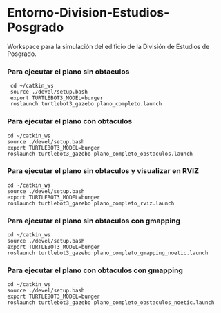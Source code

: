 # Entorno-Division-Estudios-Posgrado
Workspace para la simulación del edificio de la División de Estudios de Posgrado.



### Para ejecutar el plano sin obtaculos 


```shell
 cd ~/catkin_ws
 source ./devel/setup.bash
 export TURTLEBOT3_MODEL=burger
 roslaunch turtlebot3_gazebo plano_completo.launch 
```







### Para ejecutar el plano con obtaculos 
```shell
cd ~/catkin_ws
source ./devel/setup.bash
export TURTLEBOT3_MODEL=burger
roslaunch turtlebot3_gazebo plano_completo_obstaculos.launch 
```

### Para ejecutar el plano sin obtaculos y visualizar en RVIZ

```shell
cd ~/catkin_ws
source ./devel/setup.bash
export TURTLEBOT3_MODEL=burger
roslaunch turtlebot3_gazebo plano_completo_rviz.launch 
```
### Para ejecutar el plano sin obtaculos con gmapping

```shell
cd ~/catkin_ws
source ./devel/setup.bash
export TURTLEBOT3_MODEL=burger
roslaunch turtlebot3_gazebo plano_completo_gmapping_noetic.launch 
```

### Para ejecutar el plano con obtaculos con gmapping

```shell
cd ~/catkin_ws
source ./devel/setup.bash
export TURTLEBOT3_MODEL=burger
roslaunch turtlebot3_gazebo plano_completo_obstaculos_noetic.launch 
```
